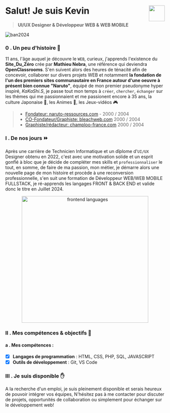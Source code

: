 # Salut! Je suis Kevin <img align="right" src="https://github.com/kferrerux/kferrerux/assets/77007630/01ef4e42-66d8-4a6f-8cbc-4abfa19967e8" style="width:50px">

> **UI/UX Designer & Développeur WEB & WEB MOBILE**

![ban2024](https://github.com/user-attachments/assets/fe5b06ff-8cfa-4a2b-96ca-f9012605535b)

### 0 . Un peu d'histoire 💬

11 ans, l'âge auquel je découvre le `WEB`, curieux, j'apprends l'existence du **Site_Du_Zéro** crée par **Mathieu Nebra**, une référence qui deviendra **OpenClassrooms**. S'en suivent alors des heures de ténacité afin de concevoir, collaborer sur divers projets WEB et notamment **la fondation de l'un des premiers sites communautaire en France autour d'une oeuvre à présent bien connue "Naruto"**, équipé de mon premier pseudonyme hyper inspiré, _KaKaShi.S_, je passe tout mon temps à `créer`, `chercher`, `échanger` sur les thèmes qui me passionnaient et me passionent encore à 35 ans, la culture Japonaise 🍣, les Animes 🐉, les Jeux-vidéos 🎮

  > - [Fondateur: naruto-ressources.com](https://web.archive.org/web/20050306015820/http://azdine.mansour.free.fr/naruto_ressources/staff.php) - 2000 / 2004
  > - [CO-Fondateur/Graphiste: bleachweb.com](https://web.archive.org/web/20060223163404/http://www.bleachweb.com/?page=historique) 2000 / 2004
  > - [Graphiste/rédacteur: champloo-france.com](https://web.archive.org/web/20060618194331/http://www.champloo-france.com/index.php?champloo=presentation) 2000 / 2004

### I . De nos jours ⏩

Après une carrière de Technicien Informatique et un dîplome d'`UI/UX` Designer obtenu en 2022, c'est avec une motivation solide et un esprit gonflé à bloc que je décide de compléter mes skills et `professionnaliser` le tout, en somme, de faire de ma passion, mon métier, je démarre alors une nouvelle page de mon histoire et procède à une reconversion professionnelle, s'en suit une formation de Développeur WEB/WEB MOBILE FULLSTACK, je ré-apprends les langages FRONT & BACK END et valide donc le titre en Juillet 2024.

<p align="center">
<img src="https://github.com/kferrerux/kferrerux/assets/77007630/872b4849-dde4-439b-b24a-90b5da99bf99" alt="frontend languages" style="width:400px"/>
</p>

### II . Mes compétences & objectifs 🚀

#### a . Mes compétences :
  
- [x] **Langages de programmation** : HTML, CSS, PHP, SQL, JAVASCRIPT
- [x] **Outils de développement** : Git, VS Code

### III . Je suis disponible ✋

A la recherche d'un emploi, je suis pleinement disponible et serais heureux de pouvoir intégrer vos équipes, N'hésitez pas à me contacter pour discuter de projets, opportunités de collaboration ou simplement pour échanger sur le développement web!
